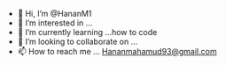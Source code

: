 - 👋 Hi, I’m @HananM1
- 👀 I’m interested in ...
- 🌱 I’m currently learning ...how to code
- 💞️ I’m looking to collaborate on ...
- 📫 How to reach me ... Hananmahamud93@gmail.com

<!---
HananM1/HananM1 is a ✨ special ✨ repository because its `README.md` (this file) appears on your GitHub profile.
You can click the Preview link to take a look at your changes.
--->
